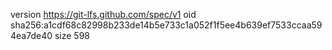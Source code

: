 version https://git-lfs.github.com/spec/v1
oid sha256:a1cdf68c82998b233de14b5e733c1a052f1f5ee4b639ef7533ccaa594ea7de40
size 598
